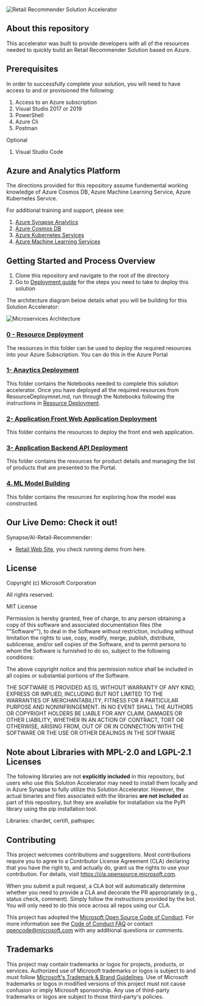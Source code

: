 ![Retail Recommender Solution Accelerator](./Resource_Deployment/imgs/RetailRecommender.png)


## About this repository
This accelerator was built to provide developers with all of the resources needed to quickly build an Retail Recommender Solution based on Azure. 



## Prerequisites
In order to successfully complete your solution, you will need to have access to and or provisioned the following:
1. Access to an Azure subscription
2. Visual Studio 2017 or 2019
3. PowerShell
4. Azure Cli
5. Postman

Optional
1. Visual Studio Code

## Azure and Analytics Platform
The directions provided for this repository assume fundemental working knowledge of Azure Cosmos DB, Azure Machine Learning Service, Azure Kubernetes Service.

For additional training and support, please see:
 1. [Azure Synapse Analytics](https://azure.microsoft.com/en-us/services/synapse-analytics/)
 2. [Azure Cosmos DB](https://aka.ms/cosmosdb)
 3. [Azure Kubernetes Services](https://kubernetes.io/)  
 4. [Azure Machine Learning Services](https://azure.microsoft.com/en-us/services/machine-learning/)
## Getting Started and Process Overview  
1. Clone this repository and navigate to the root of the directory  
2. Go to [Deployment guide](./Resource_Deployment/README.md) for the steps you need to take to deploy this solution  

The architecture diagram below details what you will be building for this Solution Accelerator:

![Microservices Architecture](./Reference/Architecture/retail_ai_v2_arch.png)

### [0 - Resource Deployment](./Resource_Deployment)
The resources in this folder can be used to deploy the required resources into your Azure Subscription. You can do this in the Azure Portal

### [1- Anaytics Deployment](./Analytics_Deployment)
This folder contains the Notebooks needed to complete this solution accelerator. Once you have deployed all the required resources from ResourceDeploymnet.md, run through the Notebooks following the instructions in [Resource Deployment](./Resource_Deployment). 

### [2- Application Front Web Application Deployment](./Application_Frontend_Deployment)
This folder contains the resources to deploy the front end web application. 

### [3- Application Backend API Deployment](./Application_Backend_Deployment)
This folder contains the resources for product details and managing the list of products that are presented to the Portal.  
  
### [4. ML Model Building](./ML_Model_Building)
This folder contains the resources for exploring how the model was constructed.

## Our Live Demo: Check it out!
Synapse/AI-Retail-Recommender:
* [Retail Web Site](https://delightful-water-0ac017a1e.azurestaticapps.net/), you check running demo from here.

## License
Copyright (c) Microsoft Corporation

All rights reserved.

MIT License

Permission is hereby granted, free of charge, to any person obtaining a copy of this software and associated documentation files (the ""Software""), to deal in the Software without restriction, including without limitation the rights to use, copy, modify, merge, publish, distribute, sublicense, and/or sell copies of the Software, and to permit persons to whom the Software is furnished to do so, subject to the following conditions:

The above copyright notice and this permission notice shall be included in all copies or substantial portions of the Software.

THE SOFTWARE IS PROVIDED AS IS, WITHOUT WARRANTY OF ANY KIND, EXPRESS OR IMPLIED, INCLUDING BUT NOT LIMITED TO THE WARRANTIES OF MERCHANTABILITY, FITNESS FOR A PARTICULAR PURPOSE AND NONINFRINGEMENT. IN NO EVENT SHALL THE AUTHORS OR COPYRIGHT HOLDERS BE LIABLE FOR ANY CLAIM, DAMAGES OR OTHER LIABILITY, WHETHER IN AN ACTION OF CONTRACT, TORT OR OTHERWISE, ARISING FROM, OUT OF OR IN CONNECTION WITH THE SOFTWARE OR THE USE OR OTHER DEALINGS IN THE SOFTWARE

## Note about Libraries with MPL-2.0 and LGPL-2.1 Licenses   
The following libraries are not **explicitly included** in this repository, but users who use this Solution Accelerator may need to install them locally and in Azure Synapse to fully utilize this Solution Accelerator. However, the actual binaries and files associated with the libraries **are not included** as part of this repository, but they are available for installation via the PyPI library using the pip installation tool.  
  
Libraries: chardet, certifi, pathspec

## Contributing

This project welcomes contributions and suggestions.  Most contributions require you to agree to a
Contributor License Agreement (CLA) declaring that you have the right to, and actually do, grant us
the rights to use your contribution. For details, visit https://cla.opensource.microsoft.com.

When you submit a pull request, a CLA bot will automatically determine whether you need to provide
a CLA and decorate the PR appropriately (e.g., status check, comment). Simply follow the instructions
provided by the bot. You will only need to do this once across all repos using our CLA.

This project has adopted the [Microsoft Open Source Code of Conduct](https://opensource.microsoft.com/codeofconduct/).
For more information see the [Code of Conduct FAQ](https://opensource.microsoft.com/codeofconduct/faq/) or
contact [opencode@microsoft.com](mailto:opencode@microsoft.com) with any additional questions or comments.

## Trademarks

This project may contain trademarks or logos for projects, products, or services. Authorized use of Microsoft 
trademarks or logos is subject to and must follow 
[Microsoft's Trademark & Brand Guidelines](https://www.microsoft.com/en-us/legal/intellectualproperty/trademarks/usage/general).
Use of Microsoft trademarks or logos in modified versions of this project must not cause confusion or imply Microsoft sponsorship.
Any use of third-party trademarks or logos are subject to those third-party's policies.
